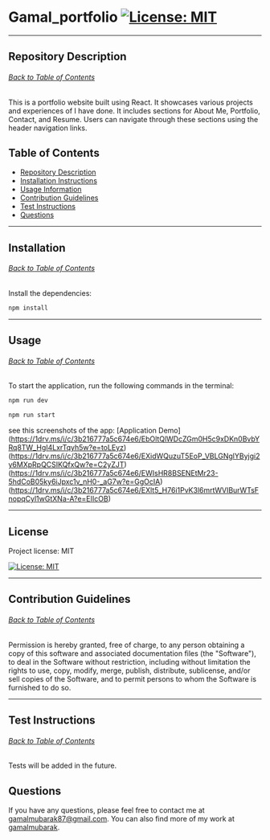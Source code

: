 # Gamal_portfolio [![License: MIT](https://img.shields.io/badge/License-MIT-yellow.svg)](https://opensource.org/licenses/MIT)

---

## Repository Description
###### [Back to Table of Contents](#table-of-contents)
This is a portfolio website built using React. It showcases various projects and experiences of I have done. It includes sections for About Me, Portfolio, Contact, and Resume. Users can navigate through these sections using the header navigation links.


## Table of Contents
* [Repository Description](#repository-description)
* [Installation Instructions](#installation)
* [Usage Information](#usage)
* [Contribution Guidelines](#contribution-guidelines)
* [Test Instructions](#test-instructions)
* [Questions](#questions)

---

## Installation
###### [Back to Table of Contents](#table-of-contents)

Install the dependencies:
```sh
npm install
```

---

## Usage
###### [Back to Table of Contents](#table-of-contents)
To start the application, run the following commands in the terminal:
```sh
npm run dev
```
```sh
npm run start
```
see this screenshots of the app: [Application Demo]
(https://1drv.ms/i/c/3b216777a5c674e6/EbOltQlWDcZGm0H5c9xDKn0BvbYRq8TW_HgI4LxrTqyh5w?e=toLEyz)
(https://1drv.ms/i/c/3b216777a5c674e6/EXidWQuzuT5EoP_VBLGNglYByjgi2y6MXpRpQCSIKQfxQw?e=C2yZJT)
(https://1drv.ms/i/c/3b216777a5c674e6/EWIsHR8BSENEtMr23-5hdCoB05ky6iJpxc1v_nH0-_aG7w?e=GgOcIA)
(https://1drv.ms/i/c/3b216777a5c674e6/EXlt5_H76i1PvK3l6mrtWVIBurWTsFnopqCyl1wGtXNa-A?e=EIIcOB)

---

## License
Project license: MIT

[![License: MIT](https://img.shields.io/badge/License-MIT-yellow.svg)](https://opensource.org/licenses/MIT)

---

## Contribution Guidelines
###### [Back to Table of Contents](#table-of-contents)
Permission is hereby granted, free of charge, to any person obtaining a copy of this software and associated documentation files (the "Software"), to deal in the Software without restriction, including without limitation the rights to use, copy, modify, merge, publish, distribute, sublicense, and/or sell copies of the Software, and to permit persons to whom the Software is furnished to do so.

---

## Test Instructions
###### [Back to Table of Contents](#table-of-contents)
Tests will be added in the future.

## Questions
If you have any questions, please feel free to contact me at gamalmubarak87@gmail.com. You can also find more of my work at [gamalmubarak](https://github.com/gamalmubarak).
